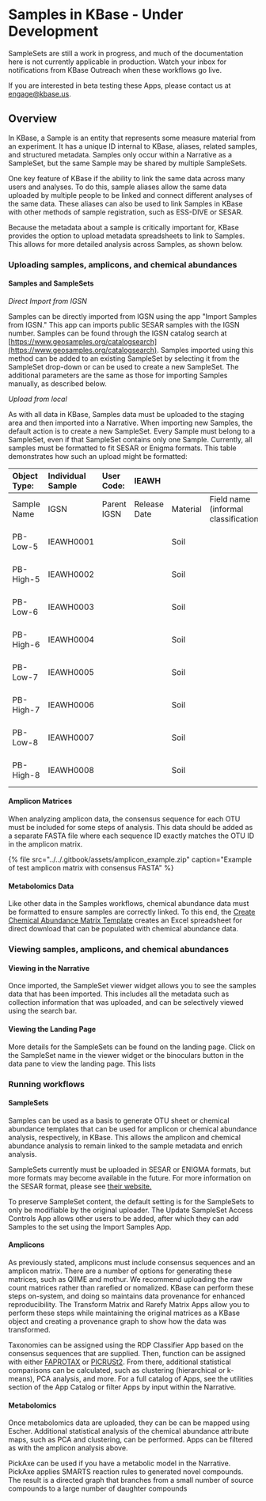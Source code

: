 # Samples in KBase - Under Development

SampleSets are still a work in progress, and much of the documentation here is not currently applicable in production. Watch your inbox for notifications from KBase Outreach when these workflows go live. 

If you are interested in beta testing these Apps, please contact us at engage@kbase.us.

## Overview

In KBase, a Sample is an entity that represents some measure material from an experiment. It has a unique ID internal to KBase, aliases, related samples, and structured metadata. Samples only occur within a Narrative as a SampleSet, but the same Sample may be shared by multiple SampleSets. 

One key feature of KBase if the ability to link the same data across many users and analyses. To do this, sample aliases allow the same data uploaded by multiple people to be linked and connect different analyses of the same data. These aliases can also be used to link Samples in KBase with other methods of sample registration, such as ESS-DIVE or SESAR. 

Because the metadata about a sample is critically important for, KBase provides the option to upload metadata spreadsheets to link to Samples. This allows for more detailed analysis across Samples, as shown below.

### Uploading samples, amplicons, and chemical abundances

#### Samples and SampleSets

_Direct Import from IGSN_

Samples can be directly imported from IGSN using the app "Import Samples from IGSN." This app can imports public SESAR samples with the IGSN number. Samples can be found through the IGSN catalog search at [https://www.geosamples.org/catalogsearch](https://www.geosamples.org/catalogsearch). Samples imported using this method can be added to an existing SampleSet by selecting it from the SampleSet drop-down or can be used to create a new SampleSet. The additional parameters are the same as those for importing Samples manually, as described below.

_Upload from local_

As with all data in KBase, Samples data must be uploaded to the staging area and then imported into a Narrative. When importing new Samples, the default action is to create a new SampleSet. Every Sample must belong to a SampleSet, even if that SampleSet contains only one Sample. Currently, all samples must be formatted to fit SESAR or Enigma formats. This table demonstrates how such an upload might be formatted:



| Object Type: | Individual Sample | User Code: | IEAWH |  |  |  |  |  |  |  |  |  |  |  |  |  |  |  |  |  |  |  |  |  |  |
| :--- | :--- | :--- | :--- | :--- | :--- | :--- | :--- | :--- | :--- | :--- | :--- | :--- | :--- | :--- | :--- | :--- | :--- | :--- | :--- | :--- | :--- | :--- | :--- | :--- | :--- |
| Sample Name | IGSN | Parent IGSN | Release Date | Material | Field name \(informal classification\) | Location Description | Locality Description | Collection method | Purpose | Latitude | Longitude | Coordinate Precision? | Elevation start | Elevation unit | Navigation type | Primary physiographic feature | Name of physiographic feature | Field program/cruise | Collector/Chief Scientist | Collection date | Collection date precision | Current archive | Current archive contact | Related Identifiers | Relation Type |
| PB-Low-5 | IEAWH0001 |  |  | Soil |  | Savannah River Site | Pine Backwater | Coring &gt; Syringe | Microbial Characterization 1 | 33.3375 | 81.71861111 | 30 |  |  | GPS | Hollow | Tims Branch watershed | Argonne Wetlands Hydrobiogeochemistry SFA | Pamela Weisenhorn | 6/26/19 | day | Argonne National Lab |  | IEAWH0002 | grouped |
| PB-High-5 | IEAWH0002 |  |  | Soil |  | Savannah River Site | Pine Backwater | Coring &gt; Syringe | Microbial Characterization 1 | 33.3375 | 81.71861111 | 30 |  |  | GPS | Hummock | Tims Branch watershed | Argonne Wetlands Hydrobiogeochemistry SFA | Pamela Weisenhorn | 6/26/19 | day | Argonne National Lab |  | IEAWH0001 | grouped |
| PB-Low-6 | IEAWH0003 |  |  | Soil |  | Savannah River Site | Pine Backwater | Coring &gt; Syringe | Microbial Characterization 1 | 33.3375 | 81.71861111 | 30 |  |  | GPS | Hollow | Tims Branch watershed | Argonne Wetlands Hydrobiogeochemistry SFA | Pamela Weisenhorn | 6/26/19 | day | Argonne National Lab |  | IEAWH0004 | grouped |
| PB-High-6 | IEAWH0004 |  |  | Soil |  | Savannah River Site | Pine Backwater | Coring &gt; Syringe | Microbial Characterization 1 | 33.3375 | 81.71861111 | 30 |  |  | GPS | Hummock | Tims Branch watershed | Argonne Wetlands Hydrobiogeochemistry SFA | Pamela Weisenhorn | 6/26/19 | day | Argonne National Lab |  | IEAWH0003 | grouped |
| PB-Low-7 | IEAWH0005 |  |  | Soil |  | Savannah River Site | Pine Backwater | Coring &gt; Syringe | Microbial Characterization 1 | 33.3375 | 81.71861111 | 30 |  |  | GPS | Hollow | Tims Branch watershed | Argonne Wetlands Hydrobiogeochemistry SFA | Pamela Weisenhorn | 6/26/19 | day | Argonne National Lab |  | IEAWH0006 | grouped |
| PB-High-7 | IEAWH0006 |  |  | Soil |  | Savannah River Site | Pine Backwater | Coring &gt; Syringe | Microbial Characterization 1 | 33.3375 | 81.71861111 | 30 |  |  | GPS | Hummock | Tims Branch watershed | Argonne Wetlands Hydrobiogeochemistry SFA | Pamela Weisenhorn | 6/26/19 | day | Argonne National Lab |  | IEAWH0005 | grouped |
| PB-Low-8 | IEAWH0007 |  |  | Soil |  | Savannah River Site | Pine Backwater | Coring &gt; Syringe | Microbial Characterization 1 | 33.3375 | 81.71861111 | 30 |  |  | GPS | Hollow | Tims Branch watershed | Argonne Wetlands Hydrobiogeochemistry SFA | Pamela Weisenhorn | 6/26/19 | day | Argonne National Lab |  | IEAWH0008 | grouped |
| PB-High-8 | IEAWH0008 |  |  | Soil |  | Savannah River Site | Pine Backwater | Coring &gt; Syringe | Microbial Characterization 1 | 33.3375 | 81.71861111 | 30 |  |  | GPS | Hummock | Tims Branch watershed | Argonne Wetlands Hydrobiogeochemistry SFA | Pamela Weisenhorn | 6/26/19 | day | Argonne National Lab |  | IEAWH0007 | grouped |

#### Amplicon Matrices

When analyzing amplicon data, the consensus sequence for each OTU must be included for some steps of analysis. This data should be added as a separate FASTA file where each sequence ID exactly matches the OTU ID in the amplicon matrix. 

{% file src="../../.gitbook/assets/amplicon\_example.zip" caption="Example of test amplicon matrix with consensus FASTA" %}

#### Metabolomics Data

Like other data in the Samples workflows, chemical abundance data must be formatted to ensure samples are correctly linked. To this end, the [Create Chemical Abundance Matrix Template](https://ci.kbase.us/#appcatalog/app/GenericsAPI/build_chemical_abundance_template/dev) creates an Excel spreadsheet for direct download that can be populated with chemical abundance data.

### Viewing samples, amplicons, and chemical abundances

#### Viewing in the Narrative

Once imported, the SampleSet viewer widget allows you to see the samples data that has been imported. This includes all the metadata such as collection information that was uploaded, and can be selectively viewed using the search bar. 

#### Viewing the Landing Page

More details for the SampleSets can be found on the landing page. Click on the SampleSet name in the viewer widget or the binoculars button in the data pane to view the landing page. This lists 

### Running workflows

#### SampleSets

Samples can be used as a basis to generate OTU sheet or chemical abundance templates that can be used for amplicon or chemical abundance analysis, respectively, in KBase. This allows the amplicon and chemical abundance analysis to remain linked to the sample metadata and enrich analysis. 

SampleSets currently must be uploaded in SESAR or ENIGMA formats, but more formats may become available in the future. For more information on the SESAR format, please see [their website.](https://www.geosamples.org/)

To preserve SampleSet content, the default setting is for the SampleSets to only be modifiable by the original uploader. The Update SampleSet Access Controls App allows other users to be added, after which they can add Samples to the set using the Import Samples App.

#### Amplicons

As previously stated, amplicons must include consensus sequences and an amplicon matrix. There are a number of options for generating these matrices, such as QIIME and mothur. We recommend uploading the raw count matrices rather than rarefied or nomalized. KBase can perform these steps on-system, and doing so maintains data provenance for enhanced reproducibility. The Transform Matrix and Rarefy Matrix Apps allow you to perform these steps while maintaining the original matrices as a KBase object and creating a provenance graph to show how the data was transformed. 

Taxonomies can be assigned using the RDP Classifier App based on the consensus sequences that are supplied. Then, function can be assigned with either [FAPROTAX](https://pages.uoregon.edu/slouca/LoucaLab/archive/FAPROTAX/lib/php/index.php?section=Instructions) or [PICRUSt2](https://www.biorxiv.org/content/10.1101/672295v1.full.pdf). From there, additional statistical comparisons can be calculated, such as clustering \(hierarchical or k-means\), PCA analysis, and more. For a full catalog of Apps, see the utilities section of the App Catalog or filter Apps by input within the Narrative. 

#### Metabolomics

Once metabolomics data are uploaded, they can be can be mapped using Escher. Additional statistical analysis of the chemical abundance attribute maps, such as PCA and clustering, can be performed. Apps can be filtered as with the amplicon analysis above. 

PickAxe can be used if you have a metabolic model in the Narrative. PickAxe applies SMARTS reaction rules  to generated novel compounds. The result is a directed graph that branches from a small number of source compounds to a large number of daughter compounds

